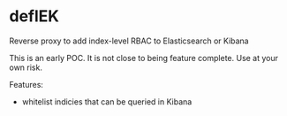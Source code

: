 # deflEK

Reverse proxy to add index-level RBAC to Elasticsearch or Kibana

This is an early POC. It is not close to being feature complete. Use at your own risk.

Features:
- whitelist indicies that can be queried in Kibana
